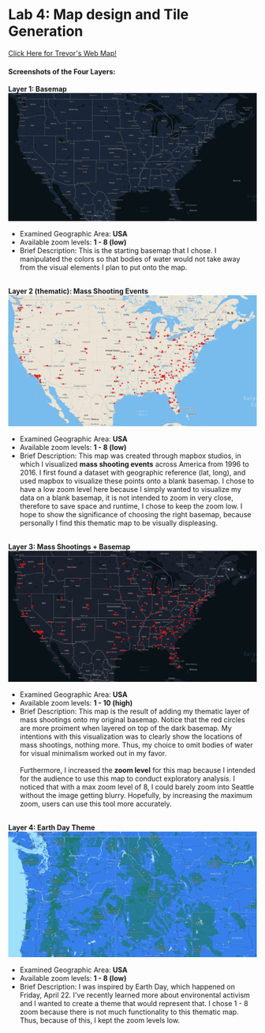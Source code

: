 <!DOCTYPE html>

<head>
    <h1> Lab 4: Map design and Tile Generation </h1>
    <a href='https://tribiab.github.io/geog458lab4/index.html'> Click Here for Trevor's Web Map! </a>
</head>

<body>
    <h4> Screenshots of the Four Layers: </h4>
    <strong> Layer 1: Basemap </strong>
    <img src="basemap_ss.png" alt="basemap">
    <ul>
        <li> Examined Geographic Area: <strong> USA </strong></li>
        <li> Available zoom levels: <strong> 1 - 8 (low)</strong></li>
        <li> Brief Description: This is the starting basemap that I chose. I manipulated the colors so that bodies of water would not take away from the visual elements I plan to put onto the map. <br></br> </li>
    </ul>
    <strong> Layer 2 (thematic): Mass Shooting Events </strong>
    <img src='thematic_ss.png' alt='mass shootings'>
    <ul>
        <li> Examined Geographic Area: <strong> USA </strong></li>
        <li> Available zoom levels: <strong> 1 - 8 (low)</strong></li>
        <li> Brief Description: This map was created through mapbox studios, in which I visualized <strong>mass shooting events</strong> across America from 1996 to 2016. I first found a dataset with geographic reference (lat, long), and used mapbox to visualize these points onto a blank basemap. I chose to have a low zoom level here because I simply wanted to visualize my data on a blank basemap, it is not intended to zoom in very close, therefore to save space and runtime, I chose to keep the zoom low. I hope to show the significance of choosing the right basemap, because personally I find this thematic map to be visually displeasing. <br></br> </li>
    </ul>
    <strong> Layer 3: Mass Shootings + Basemap </strong>
    <img src='base_shooting_ss.png' alt='basemap and mass shootings'>
    <ul>
        <li> Examined Geographic Area: <strong> USA </strong></li>
        <li> Available zoom levels: <strong> 1 - 10 (high) </strong></li>
        <li> Brief Description: This map is the result of adding my thematic layer of mass shootings onto my original basemap. Notice that the red circles are more proiment when layered on top of the dark basemap. My intentions with this visualization was to clearly show the locations of mass shootings, nothing more. Thus, my choice to omit bodies of water for visual minimalism worked out in my favor. <br></br>Furthermore, I increased the <strong>zoom level</strong> for this map because I intended for the audience to use this map to conduct exploratory analysis. I noticed that with a max zoom level of 8, I could barely zoom into Seattle without the image getting blurry. Hopefully, by increasing the maximum zoom, users can use this tool more accurately. <br></br></li>
    </ul>
    <strong> Layer 4: Earth Day Theme </strong>
    <img src='earthday_ss.png' alt='earthday theme'>
    <ul>
        <li> Examined Geographic Area: <strong> USA </strong></li>
        <li> Available zoom levels: <strong> 1 - 8 (low) </strong></li>
        <li> Brief Description: I was inspired by Earth Day, which happened on Friday, April 22. I've recently learned more about environental activism and I wanted to create a theme that would represent that. I chose 1 - 8 zoom because there is not much functionality to this thematic map. Thus, because of this, I kept the zoom levels low.  <br></br></li>
    </ul>
</body>